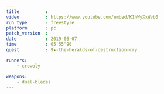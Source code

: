 ```yaml
---
title          :
video          : https://www.youtube.com/embed/K1hWyXxWvb0
run_type       : freestyle
platform       : pc
patch_version  : 
date           : 2019-06-07
time           : 05'55"90
quest          : 9★-the-heralds-of-destruction-cry

runners:
    - crowoly

weapons:
    - dual-blades
---
```

